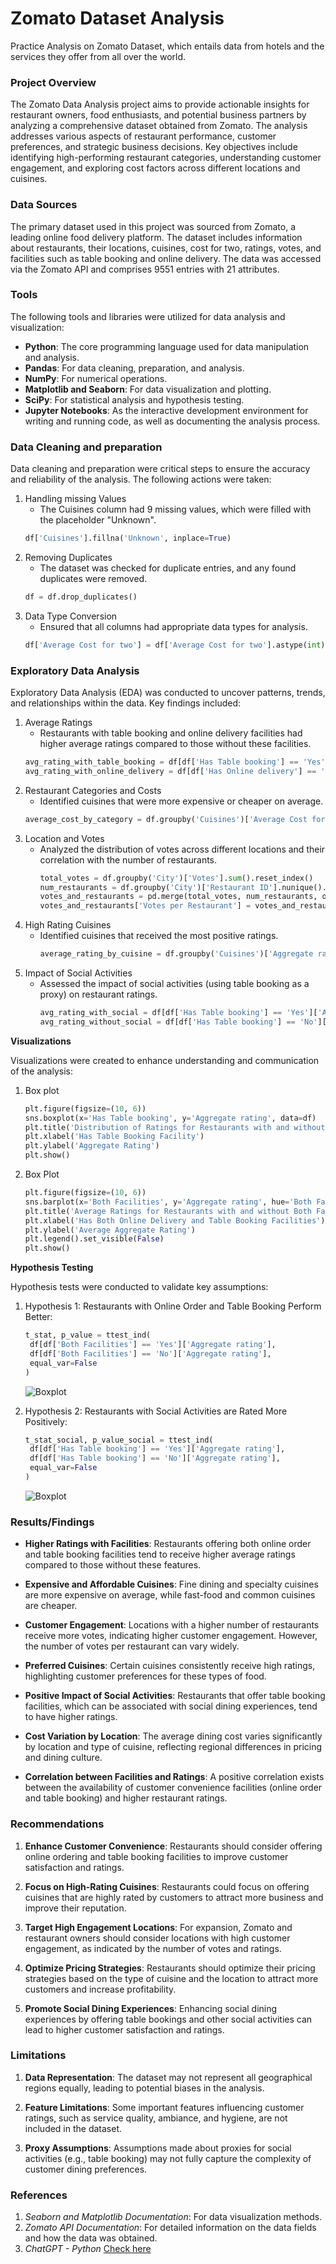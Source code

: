# Zomato Dataset Analysis

Practice Analysis on Zomato Dataset, which entails data from hotels and the services they offer from all over the world.

### Project Overview

The Zomato Data Analysis project aims to provide actionable insights for restaurant owners, food enthusiasts, and potential business partners by analyzing a comprehensive dataset obtained from Zomato. The analysis addresses various aspects of restaurant performance, customer preferences, and strategic business decisions. Key objectives include identifying high-performing restaurant categories, understanding customer engagement, and exploring cost factors across different locations and cuisines.

### Data Sources

The primary dataset used in this project was sourced from Zomato, a leading online food delivery platform. The dataset includes information about restaurants, their locations, cuisines, cost for two, ratings, votes, and facilities such as table booking and online delivery. The data was accessed via the Zomato API and comprises 9551 entries with 21 attributes.

### Tools

The following tools and libraries were utilized for data analysis and visualization:
- **Python**: The core programming language used for data manipulation and analysis.
- **Pandas**: For data cleaning, preparation, and analysis.
- **NumPy**: For numerical operations.
- **Matplotlib and Seaborn**: For data visualization and plotting.
- **SciPy**: For statistical analysis and hypothesis testing.
- **Jupyter Notebooks**: As the interactive development environment for writing and running code, as well as documenting the analysis process.

### Data Cleaning and preparation

Data cleaning and preparation were critical steps to ensure the accuracy and reliability of the analysis. The following actions were taken:

1. Handling missing Values
   - The Cuisines column had 9 missing values, which were filled with the placeholder "Unknown".
   ```python
   df['Cuisines'].fillna('Unknown', inplace=True)
   ```
2. Removing Duplicates
   - The dataset was checked for duplicate entries, and any found duplicates were removed.
   ```python
   df = df.drop_duplicates()
   ``` 
3. Data Type Conversion
   - Ensured that all columns had appropriate data types for analysis.
   ```python
   df['Average Cost for two'] = df['Average Cost for two'].astype(int)
   ```

### Exploratory Data Analysis
   
Exploratory Data Analysis (EDA) was conducted to uncover patterns, trends, and relationships within the data. Key findings included:
1. Average Ratings
   - Restaurants with table booking and online delivery facilities had higher average ratings compared to those without these facilities.
   ```python
   avg_rating_with_table_booking = df[df['Has Table booking'] == 'Yes']['Aggregate rating'].mean()
   avg_rating_with_online_delivery = df[df['Has Online delivery'] == 'Yes']['Aggregate rating'].mean()
   ```
2. Restaurant Categories and Costs
   - Identified cuisines that were more expensive or cheaper on average.
   ```python
   average_cost_by_category = df.groupby('Cuisines')['Average Cost for two'].mean().reset_index()
   ```
3. Location and Votes
   - Analyzed the distribution of votes across different locations and their correlation with the number of restaurants.
     ```python
     total_votes = df.groupby('City')['Votes'].sum().reset_index()
     num_restaurants = df.groupby('City')['Restaurant ID'].nunique().reset_index()
     votes_and_restaurants = pd.merge(total_votes, num_restaurants, on='City')
     votes_and_restaurants['Votes per Restaurant'] = votes_and_restaurants['Total Votes'] / votes_and_restaurants['Number of Restaurants']
     ```
4. High Rating Cuisines
   - Identified cuisines that received the most positive ratings.
     ```python
     average_rating_by_cuisine = df.groupby('Cuisines')['Aggregate rating'].mean().reset_index()
     ```
5. Impact of Social Activities
   - Assessed the impact of social activities (using table booking as a proxy) on restaurant ratings.
     ```python
     avg_rating_with_social = df[df['Has Table booking'] == 'Yes']['Aggregate rating'].mean()
     avg_rating_without_social = df[df['Has Table booking'] == 'No']['Aggregate rating'].mean()
     ```

**Visualizations**

Visualizations were created to enhance understanding and communication of the analysis:
1. Box plot
   ```python
   plt.figure(figsize=(10, 6))
   sns.boxplot(x='Has Table booking', y='Aggregate rating', data=df)
   plt.title('Distribution of Ratings for Restaurants with and without Social Activities')
   plt.xlabel('Has Table Booking Facility')
   plt.ylabel('Aggregate Rating')
   plt.show()
   ```
2. Box Plot
   ```python
   plt.figure(figsize=(10, 6))
   sns.barplot(x='Both Facilities', y='Aggregate rating', hue='Both Facilities', palette='rocket', data=average_ratings, dodge=False)
   plt.title('Average Ratings for Restaurants with and without Both Facilities')
   plt.xlabel('Has Both Online Delivery and Table Booking Facilities')
   plt.ylabel('Average Aggregate Rating')
   plt.legend().set_visible(False)
   plt.show()
   ```

**Hypothesis Testing**

Hypothesis tests were conducted to validate key assumptions:
1. Hypothesis 1: Restaurants with Online Order and Table Booking Perform Better:
   ```python
   t_stat, p_value = ttest_ind(
    df[df['Both Facilities'] == 'Yes']['Aggregate rating'],
    df[df['Both Facilities'] == 'No']['Aggregate rating'],
    equal_var=False
   )
   ```

   ![Boxplot](https://github.com/lesl-i-e/Zomato_Analysis/blob/main/Visualization%201.PNG)
   
2. Hypothesis 2: Restaurants with Social Activities are Rated More Positively:
   ```python
   t_stat_social, p_value_social = ttest_ind(
    df[df['Has Table booking'] == 'Yes']['Aggregate rating'],
    df[df['Has Table booking'] == 'No']['Aggregate rating'],
    equal_var=False
   )
   ```

   ![Boxplot](https://github.com/lesl-i-e/Zomato_Analysis/blob/main/Visualization%202.PNG)
   
### Results/Findings

- **Higher Ratings with Facilities**: Restaurants offering both online order and table booking facilities tend to receive higher average ratings compared to those without these features.

- **Expensive and Affordable Cuisines**: Fine dining and specialty cuisines are more expensive on average, while fast-food and common cuisines are cheaper.

- **Customer Engagement**: Locations with a higher number of restaurants receive more votes, indicating higher customer engagement. However, the number of votes per restaurant can vary widely.

- **Preferred Cuisines**: Certain cuisines consistently receive high ratings, highlighting customer preferences for these types of food.

- **Positive Impact of Social Activities**: Restaurants that offer table booking facilities, which can be associated with social dining experiences, tend to have higher ratings.

- **Cost Variation by Location**: The average dining cost varies significantly by location and type of cuisine, reflecting regional differences in pricing and dining culture.

- **Correlation between Facilities and Ratings**: A positive correlation exists between the availability of customer convenience facilities (online order and table booking) and higher restaurant ratings.

### Recommendations

1. **Enhance Customer Convenience**: Restaurants should consider offering online ordering and table booking facilities to improve customer satisfaction and ratings.

2. **Focus on High-Rating Cuisines**: Restaurants could focus on offering cuisines that are highly rated by customers to attract more business and improve their reputation.

3. **Target High Engagement Locations**: For expansion, Zomato and restaurant owners should consider locations with high customer engagement, as indicated by the number of votes and ratings.

4. **Optimize Pricing Strategies**: Restaurants should optimize their pricing strategies based on the type of cuisine and the location to attract more customers and increase profitability.

5. **Promote Social Dining Experiences**: Enhancing social dining experiences by offering table bookings and other social activities can lead to higher customer satisfaction and ratings.

### Limitations

1. **Data Representation**: The dataset may not represent all geographical regions equally, leading to potential biases in the analysis.

2. **Feature Limitations**: Some important features influencing customer ratings, such as service quality, ambiance, and hygiene, are not included in the dataset.

3. **Proxy Assumptions**: Assumptions made about proxies for social activities (e.g., table booking) may not fully capture the complexity of customer dining preferences.

### References

1. *Seaborn and Matplotlib Documentation*: For data visualization methods.
2. *Zomato API Documentation*: For detailed information on the data fields and how the data was obtained.
3. *ChatGPT - Python* [Check here](chat.openai.com)
